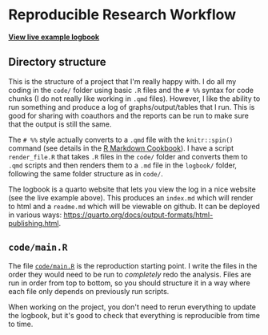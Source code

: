 # Reproducible Research Workflow

[**View live example logbook**](https://kylebutts.github.io/repro_project)

## Directory structure

This is the structure of a project that I'm really happy with. I do all my coding in the `code/` folder using basic `.R` files and the `# %%` syntax for code chunks (I do not really like working in `.qmd` files). However, I like the ability to run something and produce a log of graphs/output/tables that I run. This is good for sharing with coauthors and the reports can be run to make sure that the output is still the same. 

The `# %%` style actually converts to a `.qmd` file with the `knitr::spin()` command (see details in the [R Markdown Cookbook](https://bookdown.org/yihui/rmarkdown-cookbook/spin.html)). I have a script `render_file.R` that takes `.R` files in the `code/` folder and converts them to `.qmd` scripts and then renders them to a `.md` file in the `logbook/` folder, following the same folder structure as in `code/`. 

The logbook is a quarto website that lets you view the log in a nice website (see the live example above). This produces an `index.md` which will render to html and a `readme.md` which will be viewable on github. It can be deployed in various ways: https://quarto.org/docs/output-formats/html-publishing.html.

## `code/main.R`

The file [`code/main.R`](https://github.com/kylebutts/repro_project/blob/main/code/main.R) is the reproduction starting point. I write the files in the order they would need to be run to *completely* redo the analysis. Files are run in order from top to bottom, so you should structure it in a way where each file only depends on previously run scripts. 

When working on the project, you don't need to rerun everything to update the logbook, but it's good to check that everything is reproducible from time to time. 


